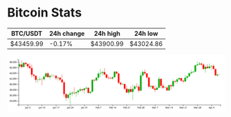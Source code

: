 # Bitcoin Stats

BTC/USDT|24h change|24h high|24h low|
|---|---|---|---|
|$43459.99|-0.17%|$43900.99|$43024.86|

<img src="./chart.svg">
